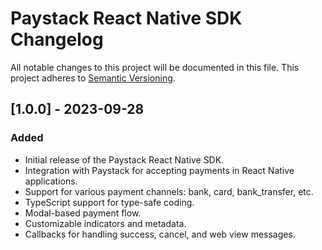 # Paystack React Native SDK Changelog

All notable changes to this project will be documented in this file. This project adheres to [Semantic Versioning](https://semver.org/).

## [1.0.0] - 2023-09-28

### Added

- Initial release of the Paystack React Native SDK.
- Integration with Paystack for accepting payments in React Native applications.
- Support for various payment channels: bank, card, bank_transfer, etc.
- TypeScript support for type-safe coding.
- Modal-based payment flow.
- Customizable indicators and metadata.
- Callbacks for handling success, cancel, and web view messages.
